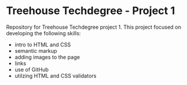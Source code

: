 # Treehouse Techdegree - Project 1
Repository for Treehouse Techdegree project 1.  This project focused on developing the following skills:
- intro to HTML and CSS
- semantic markup
- adding images to the page
- links
- use of GitHub
- utilzing HTML and CSS validators